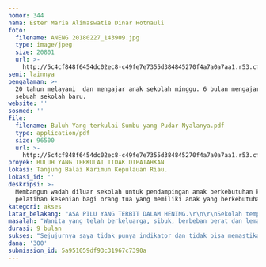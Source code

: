 ```yaml
---
nomor: 344
nama: Ester Maria Alimaswatie Dinar Hotnauli
foto:
  filename: ANENG 20180227_143909.jpg
  type: image/jpeg
  size: 20801
  url: >-
    http://5c4cf848f6454dc02ec8-c49fe7e7355d384845270f4a7a0a7aa1.r53.cf2.rackcdn.com/ff913155-4d3b-463e-b748-6a22b981c091/ANENG%2020180227_143909.jpg
seni: lainnya
pengalaman: >-
  20 tahun melayani  dan mengajar anak sekolah minggu. 6 bulan mengajar di
  sebuah sekolah baru.
website: ''
sosmed: ''
file:
  filename: Buluh Yang terkulai Sumbu yang Pudar Nyalanya.pdf
  type: application/pdf
  size: 96500
  url: >-
    http://5c4cf848f6454dc02ec8-c49fe7e7355d384845270f4a7a0a7aa1.r53.cf2.rackcdn.com/c59e3a5e-b8e4-42ed-863b-828ef919a063/Buluh%20Yang%20terkulai%20Sumbu%20yang%20Pudar%20Nyalanya.pdf
proyek: BULUH YANG TERKULAI TIDAK DIPATAHKAN
lokasi: Tanjung Balai Karimun Kepulauan Riau.
lokasi_id: ''
deskripsi: >-
  Membangun wadah diluar sekolah untuk pendampingan anak berkebutuhan khusus dan
  pelatihan kesenian bagi orang tua yang memiliki anak yang berkebutuhan khusus.
kategori: akses
latar_belakang: "ASA PILU YANG TERBIT DALAM HENING.\r\n\r\nSekolah tempat saya bekerja adalah sekolah baru. Sebagai salah satu pengajar disana, saya bersama rekan sekerja dan sekolah berusaha merintis dengan keyakinan, ketulusan dan pelayanan pada setiap perbedaan jasmani yang dialami setiap orang.\r\n\r\nTanpa direncanakan, sebagai sekolah yang baru dan kecil, sekolah kami kemudian menerima perhatian dari masyarakat setempat.\r\n\r\nDi awal tahun berdiri, sekolah tersebut hanya mendapat segelintir siswa saja. Tidak banyak masyarakat yang meliriknya. Siswa yang datang rata-rata dari keluarga yang kurang mampu.\r\n\r\nBahkan yang lebih mengharukan, sebagian dari siswa yang masuk kesekolah tersebut adalah anak yang ditolak disemua sekolah setempat karena beberapa diantaranya memiliki keterbatasan mental dan jasmani.\r\n\r\nMasyarakat luas, terutama kaum ibu, perlu dipersiapkan agar memiliki bekal dalam mempersiapkan pitra-putri mereka yang akan merubah masa depan. Mempersiapkan para ibu untuk menjadi guru yang sejati bagi anaknya dengan membekali pengetahuan mereka melalui kesenian sederhana.\r\n\r\nKarena tanggung jawab dan masa depan anak tidak hanya menjadi beban bagi guru dan sekolah. Mempersiapkan para orang tua dan ibu untuk menjadi pengajar utama yang sejati bagi buah hati dalam setiap keberadaan mereka adalah hal yang wajib dilakukan. Surga akan tercipta pada diri seorang ibu yang dihantar untuk dapat memaknai peran kodratinya sebagai ibu.\r\n"
masalah: "Wanita yang telah berkeluarga, sibuk, berbeban berat dan lemah secara ekonomi tidak akan mampu dan terlalu lelah untuk terlibat dalam program bantuan, dana hibah dari berbagai pihak. Apalagi sebagian besar dari mereka tidak memiliki pendidikan yang cukup untuk membuat proposal dan mengikuti berbagai seleksi yang sangat bersifat akademis dan teoritis.\r\n\r\nMereka tidak mempunyai kemampuan berdebat dengan pengetahuan yang memadai untuk meyakinkan orang lain yang lebih pintar dan menguasai banyak ilmu. Tapi mereka adalah pelaku dalam kehidupan nyata dari orang yang mampu membagi hati, waktu, pkiran, tenaga, kekuatan pada suami, anak, keluarga, ternak, tanaman dan hidup. Semua itu tak mampu dan tak sempat mereka tuang dalam bentuk tertulis dan teori. Tapi mereka telah lakukan dan jalani.\r\n\r\nPelatihan sangat diperlukan bagi mereka. Namun pelatihan yang membumi bagi mereka disela-sela ketidak berdayaan, keengganan, kelelahan dan kesibukan mereka adalah hal yang rumit untuk dilakukan.\r\n\r\nNamun, tempat terpencil saya mengabdi saat ini akan sukar mendapat relawan dan pengajar yang cakap. Maka, dalam waktu mendatang saya berdoa, berharap dan berencana untuk melakukannya ditempat yang memiliki sumber daya seni yang melimpah seperti di Yogyakarta dan sekitarnya untuk menjangkau seluas dan sebanyak-bayaknya orang melalui upaya nyata.\r\n"
durasi: 9 bulan
sukses: "Sejujurnya saya tidak punya indikator dan tidak bisa memastikan. Tapi saya tak henti-henti berdoa, telah berusaha, berjuang dan terus berharap semoga masih banyak orang diluar sana yang tergerak untuk berbelas kasih. Khususnya banyak para pekerja dan pegiat seni budaya yang mau bergabung membantu saya.\r\nApakah masih ada?\r\nSemoga, ya dan Amin.\r\n\r\nTapi jika hanya sedikit atau bahkan mungkin jika tidak ada yang mau dan rela terlibat untuk bergabung, saya sudah melakukannya dan semoga saya diberi kekuatan dan ketabahan untuk selalu melakukannya.\r\n\r\nMungkin, tolak ukur keberhasilan fisik yang dapat dicapai adalah membangun wadah yang dimaksud sebagai tempat untuk mewujudkan cita-cita ini (dapat diselasaikan dalam setahun). Saya ingin menjadikan tempat tersebut untuk membantu anak berkebutuhan khusus bersama para ibu mereka.\r\n"
dana: '300'
submission_id: 5a951059df93c31967c7390a
---
```

